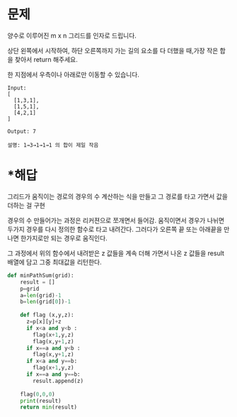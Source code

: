 # 문제

양수로 이루어진 m x n 그리드를 인자로 드립니다.

상단 왼쪽에서 시작하여, 하단 오른쪽까지 가는 길의 요소를 다 더했을 때,가장 작은 합을 찾아서 return 해주세요.

 한 지점에서 우측이나 아래로만 이동할 수 있습니다.  

```
Input:
[
  [1,3,1],
  [1,5,1],
  [4,2,1]
]

Output: 7

설명: 1→3→1→1→1 의 합이 제일 작음

```

# *해답

그리드가 움직이는 경로의 경우의 수 계산하는 식을 만들고 그 경로를 타고 가면서 값을 더하는 걸 구현 

경우의 수 만들어가는 과정은 리커젼으로 쪼개면서 들어감. 움직이면서 경우가 나뉘면 두가지 경우를 다시 정의한 함수로 타고 내려간다. 그러다가 오른쪽 끝 또는 아래끝을 만나면 한가지로만 되는 경우로 움직인다. 

그 과정에서 위의 함수에서 내려받은 z 값들을 계속 더해 가면서 나온 z 값들을 result 배열에 담고 그중 최대값을 리턴한다. 

```python
def minPathSum(grid):
    result = []
    p=grid
    a=len(grid)-1
    b=len(grid[0])-1
    
    def flag (x,y,z):
      z=p[x][y]+z
      if x<a and y<b :
        flag(x+1,y,z)
        flag(x,y+1,z)
      if x==a and y<b :
        flag(x,y+1,z)
      if x<a and y==b:
        flag(x+1,y,z)
      if x==a and y==b:
        result.append(z)
    
    flag(0,0,0)
    print(result)
    return min(result)
```

